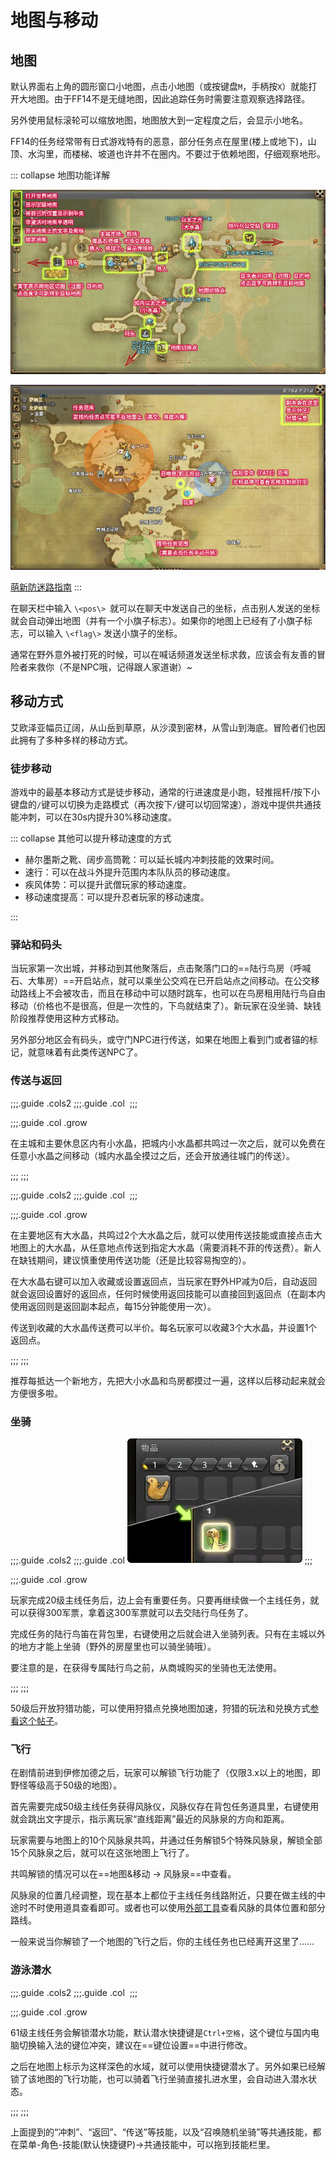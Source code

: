 # 地图与移动

## 地图

默认界面右上角的圆形窗口小地图，点击小地图（或按键盘`M`，手柄按`X`）就能打开大地图。由于FF14不是无缝地图，因此追踪任务时需要注意观察选择路径。

另外使用鼠标滚轮可以缩放地图，地图放大到一定程度之后，会显示小地名。

FF14的任务经常带有日式游戏特有的恶意，部分任务点在屋里(楼上或地下)，山顶、水沟里，而楼梯、坡道也许并不在圈内。不要过于依赖地图，仔细观察地形。

::: collapse 地图功能详解

![](./map.assets/map.jpg)

![](./map.assets/map_wild.jpg)

[萌新防迷路指南](https://img.nga.178.com/attachments/mon_201809/08/-8renrQ5-ejuqZ16T3cSm8-2am.jpg)
:::

在聊天栏中输入 `\<pos\> `就可以在聊天中发送自己的坐标，点击别人发送的坐标就会自动弹出地图（并有一个小旗子标志）。如果你的地图上已经有了小旗子标志，可以输入 `\<flag\>` 发送小旗子的坐标。

通常在野外意外被打死的时候，可以在喊话频道发送坐标求救，应该会有友善的冒险者来救你（不是NPC哦，记得跟人家道谢）~

## 移动方式

艾欧泽亚幅员辽阔，从山岳到草原，从沙漠到密林，从雪山到海底。冒险者们也因此拥有了多种多样的移动方式。

### 徒步移动

游戏中的最基本移动方式是徒步移动，通常的行进速度是小跑，轻推摇杆/按下小键盘的` / `键可以切换为走路模式（再次按下`/`键可以切回常速），游戏中提供共通技能冲刺，可以在30s内提升30%移动速度。

::: collapse 其他可以提升移动速度的方式

* 赫尔墨斯之靴、阔步高筒靴：可以延长城内冲刺技能的效果时间。
* 速行：可以在战斗外提升范围内本队队员的移动速度。
* 疾风体势：可以提升武僧玩家的移动速度。
* 移动速度提高：可以提升忍者玩家的移动速度。

:::

### 驿站和码头

当玩家第一次出城，并移动到其他聚落后，点击聚落门口的==陆行鸟房（呼喊石、大隼房）==开启站点，就可以乘坐公交鸡在已开启站点之间移动。在公交移动路线上不会被攻击，而且在移动中可以随时跳车，也可以在鸟房租用陆行鸟自由移动（价格也不是很高，但是一次性的，下鸟就结束了）。新玩家在没坐骑、缺钱阶段推荐使用这种方式移动。

另外部分地区会有码头，或守门NPC进行传送，如果在地图上看到门或者锚的标记，就意味着有此类传送NPC了。

### 传送与返回

;;;.guide .cols2
;;;.guide .col
![]() <!--小水晶图-->
;;;

;;;.guide .col .grow

在主城和主要休息区内有小水晶，把城内小水晶都共鸣过一次之后，就可以免费在任意小水晶之间移动（城内水晶全摸过之后，还会开放通往城门的传送）。

;;;
;;;

;;;.guide .cols2
;;;.guide .col
![]() <!--大水晶图-->
;;;

;;;.guide .col .grow

在主要地区有大水晶，共鸣过2个大水晶之后，就可以使用传送技能或直接点击大地图上的大水晶，从任意地点传送到指定大水晶（需要消耗不菲的传送费）。新人在缺钱期间，建议慎重使用传送功能（还是比较容易掏空的）。

在大水晶右键可以加入收藏或设置返回点，当玩家在野外HP减为0后，自动返回就会返回设置好的返回点，任何时候使用返回技能可以直接回到返回点（在副本内使用返回则是返回副本起点，每15分钟能使用一次）。

传送到收藏的大水晶传送费可以半价。每名玩家可以收藏3个大水晶，并设置1个返回点。

;;;
;;;

推荐每抵达一个新地方，先把大小水晶和鸟房都摸过一遍，这样以后移动起来就会方便很多啦。

###  坐骑
;;;.guide .cols2
;;;.guide .col
![](./map.assets/150861.png) 
;;;

;;;.guide .col .grow

玩家完成20级主线任务<quest name="前行之路" />后，边上会有重要任务<quest name="我的专属陆行鸟" />。只要再继续做一个主线任务，就可以获得300军票，拿着这300军票就可以去交陆行鸟任务了。

完成任务的陆行鸟笛在背包里，右键使用之后就会进入坐骑列表。只有在主城以外的地方才能上坐骑（野外的房屋里也可以骑坐骑哦）。

要注意的是，在获得专属陆行鸟之前，从商城购买的坐骑也无法使用。

;;;
;;;

50级后开放狩猎功能，可以使用狩猎点兑换地图加速，狩猎的玩法和兑换方式[参看这个帖子](https://bbs.nga.cn/read.php?tid=13635886)。

### 飞行

在剧情前进到伊修加德之后，玩家可以解锁飞行功能了（仅限3.x以上的地图，即野怪等级高于50级的地图）。

首先需要完成50级主线任务<quest name="苍穹骑士" />获得风脉仪，风脉仪存在背包任务道具里，右键使用就会跳出文字提示，指示离玩家“直线距离”最近的风脉泉的方向和距离。

玩家需要与地图上的10个风脉泉共鸣，并通过任务解锁5个特殊风脉泉，解锁全部15个风脉泉之后，就可以在这张地图上飞行了。

共鸣解锁的情况可以在==地图&移动 → 风脉泉==中查看。

风脉泉的位置几经调整，现在基本上都位于主线任务线路附近，只要在做主线的中途时不时使用道具查看即可。或者也可以使用[外部工具](https://tools.ffxiv.cn/lajipai/)查看风脉的具体位置和部分路线。

一般来说当你解锁了一个地图的飞行之后，你的主线任务也已经离开这里了……

### 游泳潜水

;;;.guide .cols2
;;;.guide .col
![]() <!--少个图--> 
;;;

;;;.guide .col .grow

61级主线任务<quest name="遨游大海！" />会解锁潜水功能，默认潜水快捷键是`Ctrl+空格`，这个键位与国内电脑切换输入法的键位冲突，建议在==键位设置==中进行修改。

之后在地图上标示为这样深色的水域，就可以使用快捷键潜水了。另外如果已经解锁了该地图的飞行功能，也可以骑着飞行坐骑直接扎进水里，会自动进入潜水状态。

;;;
;;;

上面提到的“冲刺”、“返回”、“传送”等技能，以及“召唤随机坐骑”等共通技能，都在菜单-角色-技能(默认快捷键P)→共通技能中，可以拖到技能栏里。